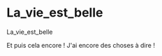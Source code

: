 La_vie_est_belle
================

La_vie_est_belle

Et puis cela encore ! J'ai encore des choses à dire !